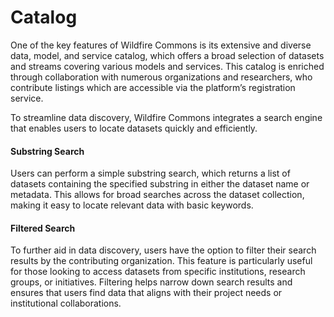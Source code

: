 # Catalog 

One of the key features of Wildfire Commons is its extensive and diverse data, model, and service catalog, which offers a broad selection of datasets and streams covering various models and services. This catalog is enriched through collaboration with numerous organizations and researchers, who contribute listings which are accessible via the platform’s registration service. 

To streamline data discovery, Wildfire Commons integrates a search engine that enables users to locate datasets quickly and efficiently. 

#### Substring Search 

Users can perform a simple substring search, which returns a list of datasets containing the specified substring in either the dataset name or metadata. This allows for broad searches across the dataset collection, making it easy to locate relevant data with basic keywords.

#### Filtered Search

To further aid in data discovery, users have the option to filter their search results by the contributing organization. This feature is particularly useful for those looking to access datasets from specific institutions, research groups, or initiatives. Filtering helps narrow down search results and ensures that users find data that aligns with their project needs or institutional collaborations.